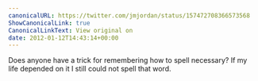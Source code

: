 ```yaml
---
canonicalURL: https://twitter.com/jmjordan/status/157472708366573568
ShowCanonicalLink: true
CanonicalLinkText: View original on
date: 2012-01-12T14:43:14+00:00
---
```

Does anyone have a trick for remembering how to spell necessary? If my life depended on it I still could not spell that word.